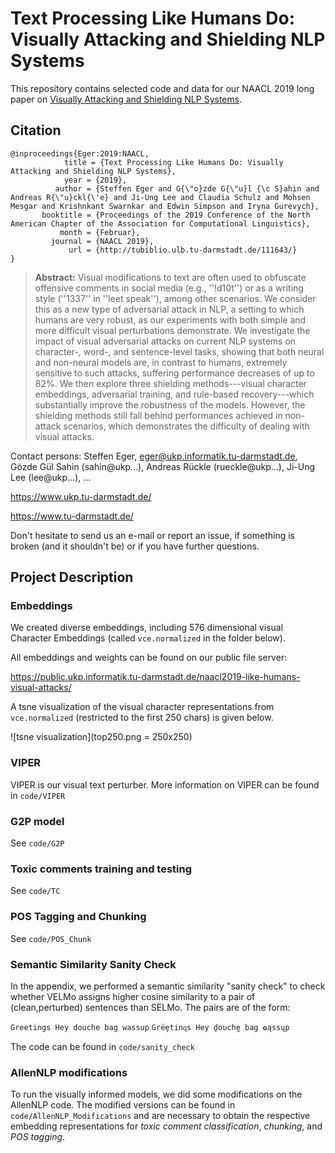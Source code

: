 # Text Processing Like Humans Do: Visually Attacking and Shielding NLP Systems

This repository contains selected code and data for our NAACL 2019 long paper on [Visually Attacking and Shielding NLP Systems](https://arxiv.org/pdf/1903.11508v1.pdf).

## Citation

```
@inproceedings{Eger:2019:NAACL,
            title = {Text Processing Like Humans Do: Visually Attacking and Shielding NLP Systems},
            year = {2019},
          author = {Steffen Eger and G{\"o}zde G{\"u}l {\c S}ahin and Andreas R{\"u}ckl{\'e} and Ji-Ung Lee and Claudia Schulz and Mohsen Mesgar and Krishnkant Swarnkar and Edwin Simpson and Iryna Gurevych},
       booktitle = {Proceedings of the 2019 Conference of the North American Chapter of the Association for Computational Linguistics},
           month = {Februar},
         journal = {NAACL 2019},
             url = {http://tubiblio.ulb.tu-darmstadt.de/111643/}
}
```
> **Abstract:** Visual modifications to text are often used to obfuscate offensive comments in social media (e.g., ''!d10t'') or as a writing style (''1337'' in ''leet speak''), among other scenarios.
We consider this as a new type of adversarial attack in NLP,  a 
setting
to which humans are very robust, 
as our experiments with both simple and more difficult visual perturbations demonstrate.
We 
investigate 
the impact of visual adversarial attacks
on current NLP systems on character-, word-, and sentence-level tasks, 
showing 
that both neural and non-neural models are, in contrast to humans, 
extremely sensitive to such attacks, 
suffering performance decreases of up to 82\%. 
We then explore three shielding methods---visual character embeddings, adversarial training, and rule-based recovery---which
substantially improve the robustness of the models.
However, the shielding methods still fall behind performances achieved in 
non-attack scenarios, which demonstrates the difficulty of dealing with visual attacks.


Contact persons: Steffen Eger, eger@ukp.informatik.tu-darmstadt.de, Gözde Gül Sahin (sahin@ukp...), Andreas Rückle (rueckle@ukp...), Ji-Ung Lee (lee@ukp...), ...

https://www.ukp.tu-darmstadt.de/

https://www.tu-darmstadt.de/


Don't hesitate to send us an e-mail or report an issue, if something is broken (and it shouldn't be) or if you have further questions. 

## Project Description

### Embeddings

We created diverse embeddings, including 576 dimensional visual Character Embeddings (called `vce.normalized` in the folder below).

All embeddings and weights can be found on our public file server:

https://public.ukp.informatik.tu-darmstadt.de/naacl2019-like-humans-visual-attacks/

A tsne visualization of the visual character representations from `vce.normalized` (restricted to the first 250 chars) is given below.

![tsne visualization](top250.png = 250x250)


### VIPER

VIPER is our visual text perturber. More information on VIPER can be found in `code/VIPER`

### G2P model

See `code/G2P`

### Toxic comments training and testing

See `code/TC`

### POS Tagging and Chunking

See `code/POS_Chunk`

### Semantic Similarity Sanity Check

In the appendix, we performed a semantic similarity "sanity check" to check whether VELMo assigns higher cosine similarity to a pair of (clean,perturbed) sentences than SELMo. The pairs are of the form: 

```Greetings Hey douche bag wassup```
```Grëȩtinɋs Ηey ḏoʋchḛ bag ✿ąssɥp```

The code can be found in `code/sanity_check`

### AllenNLP modifications

To run the visually informed models, we did some modifications on the AllenNLP code. The modified versions can be found in `code/AllenNLP_Modifications` and are necessary to obtain the respective embedding representations for _toxic comment classification_, _chunking_, and _POS tagging_.
